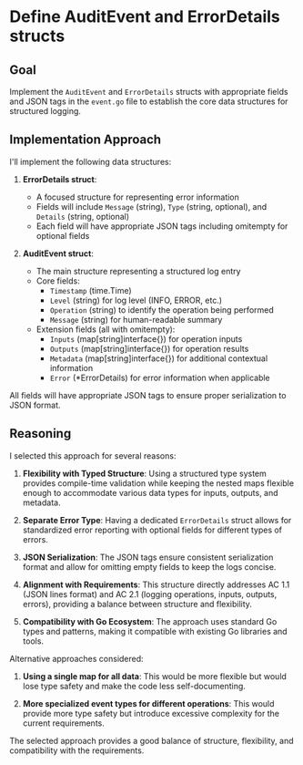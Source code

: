 # Define AuditEvent and ErrorDetails structs

## Goal
Implement the `AuditEvent` and `ErrorDetails` structs with appropriate fields and JSON tags in the `event.go` file to establish the core data structures for structured logging.

## Implementation Approach
I'll implement the following data structures:

1. **ErrorDetails struct**:
   - A focused structure for representing error information
   - Fields will include `Message` (string), `Type` (string, optional), and `Details` (string, optional)
   - Each field will have appropriate JSON tags including omitempty for optional fields

2. **AuditEvent struct**:
   - The main structure representing a structured log entry
   - Core fields:
     - `Timestamp` (time.Time)
     - `Level` (string) for log level (INFO, ERROR, etc.)
     - `Operation` (string) to identify the operation being performed
     - `Message` (string) for human-readable summary
   - Extension fields (all with omitempty):
     - `Inputs` (map[string]interface{}) for operation inputs
     - `Outputs` (map[string]interface{}) for operation results
     - `Metadata` (map[string]interface{}) for additional contextual information
     - `Error` (*ErrorDetails) for error information when applicable

All fields will have appropriate JSON tags to ensure proper serialization to JSON format.

## Reasoning
I selected this approach for several reasons:

1. **Flexibility with Typed Structure**: Using a structured type system provides compile-time validation while keeping the nested maps flexible enough to accommodate various data types for inputs, outputs, and metadata.

2. **Separate Error Type**: Having a dedicated `ErrorDetails` struct allows for standardized error reporting with optional fields for different types of errors.

3. **JSON Serialization**: The JSON tags ensure consistent serialization format and allow for omitting empty fields to keep the logs concise.

4. **Alignment with Requirements**: This structure directly addresses AC 1.1 (JSON lines format) and AC 2.1 (logging operations, inputs, outputs, errors), providing a balance between structure and flexibility.

5. **Compatibility with Go Ecosystem**: The approach uses standard Go types and patterns, making it compatible with existing Go libraries and tools.

Alternative approaches considered:

1. **Using a single map for all data**: This would be more flexible but would lose type safety and make the code less self-documenting.

2. **More specialized event types for different operations**: This would provide more type safety but introduce excessive complexity for the current requirements.

The selected approach provides a good balance of structure, flexibility, and compatibility with the requirements.